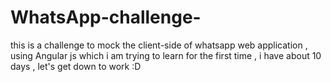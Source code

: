 # WhatsApp-challenge-
this is a challenge to mock the client-side of whatsapp web application , using Angular js which i am trying to learn for the first time , i have about 10 days , let's get down to work :D 
